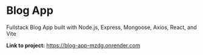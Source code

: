 # Blog App

Fullstack Blog App built with Node.js, Express, Mongoose, Axios, React, and Vite

**Link to project:** <https://blog-app-mzdg.onrender.com>
